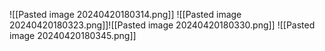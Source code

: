 ![[Pasted image 20240420180314.png]]
![[Pasted image 20240420180323.png]]![[Pasted image 20240420180330.png]]
![[Pasted image 20240420180345.png]]